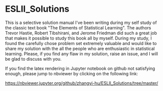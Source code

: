 # ESLII_Solutions

This is a selective solution manual I've been writing during my self study of the classic text book "The Elements of Statistical Learning". The authors Trevor Hastie, Robert Tibshirani, and Jerome Friedman did such a great job that makes it possible to study this book all by myself. During my study, I found the carefully chose problem set extremely valuable and would like to share my solution with the all the people who are enthusiastic in statistical learning. Please, if you find any flaw in my solution, raise an issue, and I will be glad to discuss with you.

If you find the latex rendering in Jupyter notebook on github not satisfying enough, please jump to nbviewer by clicking on the following link:

https://nbviewer.jupyter.org/github/zhangyi-hu/ESLII_Solutions/tree/master/
